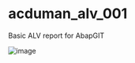 # acduman_alv_001
Basic ALV report for AbapGIT



![image](https://github.com/acduman/acduman_alv_001/assets/59265668/78da0798-2c3f-48fc-a535-1cc83427dfd7)
